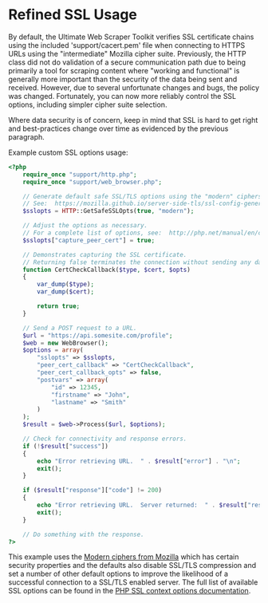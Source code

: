 # Refined SSL Usage
By default, the Ultimate Web Scraper Toolkit verifies SSL certificate chains using the included 'support/cacert.pem' file when connecting to HTTPS URLs using the "intermediate" Mozilla cipher suite. Previously, the HTTP class did not do validation of a secure communication path due to being primarily a tool for scraping content where "working and functional" is generally more important than the security of the data being sent and received. However, due to several unfortunate changes and bugs, the policy was changed. Fortunately, you can now more reliably control the SSL options, including simpler cipher suite selection.

Where data security is of concern, keep in mind that SSL is hard to get right and best-practices change over time as evidenced by the previous paragraph.

Example custom SSL options usage:

```php
<?php
	require_once "support/http.php";
	require_once "support/web_browser.php";

	// Generate default safe SSL/TLS options using the "modern" ciphers.
	// See:  https://mozilla.github.io/server-side-tls/ssl-config-generator/
	$sslopts = HTTP::GetSafeSSLOpts(true, "modern");

	// Adjust the options as necessary.
	// For a complete list of options, see:  http://php.net/manual/en/context.ssl.php
	$sslopts["capture_peer_cert"] = true;

	// Demonstrates capturing the SSL certificate.
	// Returning false terminates the connection without sending any data.
	function CertCheckCallback($type, $cert, $opts)
	{
		var_dump($type);
		var_dump($cert);

		return true;
	}

	// Send a POST request to a URL.
	$url = "https://api.somesite.com/profile";
	$web = new WebBrowser();
	$options = array(
		"sslopts" => $sslopts,
		"peer_cert_callback" => "CertCheckCallback",
		"peer_cert_callback_opts" => false,
		"postvars" => array(
			"id" => 12345,
			"firstname" => "John",
			"lastname" => "Smith"
		)
	);
	$result = $web->Process($url, $options);

	// Check for connectivity and response errors.
	if (!$result["success"])
	{
		echo "Error retrieving URL.  " . $result["error"] . "\n";
		exit();
	}

	if ($result["response"]["code"] != 200)
	{
		echo "Error retrieving URL.  Server returned:  " . $result["response"]["code"] . " " . $result["response"]["meaning"] . "\n";
		exit();
	}

	// Do something with the response.
?>
```

This example uses the [Modern ciphers from Mozilla](https://mozilla.github.io/server-side-tls/ssl-config-generator/) which has certain security properties and the defaults also disable SSL/TLS compression and set a number of other default options to improve the likelihood of a successful connection to a SSL/TLS enabled server. The full list of available SSL options can be found in the [PHP SSL context options documentation](http://php.net/manual/en/context.ssl.php).
